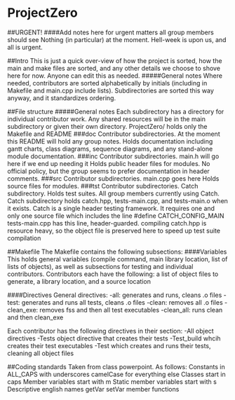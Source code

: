 # ProjectZero
##URGENT!
####Add notes here for urgent matters all group members should see
Nothing (in particular) at the moment. Hell-week is upon us, and all is urgent.

##Intro
This is just a quick over-view of how the project is sorted, how the main and make files are sorted, and any other details we choose to shove here for now. Anyone can edit this as needed.
#####General notes
Where needed, contributors are sorted alphabetically by initials (including in Makefile and main.cpp include lists). Subdirectories are sorted this way anyway, and it standardizes ordering. 

##File structure
#####General notes
Each subdirectory has a directory for individual contributor work. Any shared resources will be in the main subdirectory or given their own directory. ProjectZero/ holds only the Makefile and README
###doc
Contributor subdirectories. At the moment this README will hold any group notes.
Holds documentation including gantt charts, class diagrams, sequence diagrams, and any stand-alone module documentation.
###inc
Contributor subdirectories. main.h will go here if we end up needing it
Holds public header files for modules. No official policy, but the group seems to prefer documentation in header comments. 
###src
Contributor subdirectories. main.cpp goes here
Holds source files for modules.
###tst
Contributor subdirectories. Catch subdirectory.
Holds test suites. All group members currently using Catch. Catch subdirectory holds catch.hpp, tests-main.cpp, and tests-main.o when it exists. 
Catch is a single header testing framework. It requires one and only one source file which includes the line
#define CATCH_CONFIG_MAIN
tests-main.cpp has this line, header-guarded. compiling catch.hpp is resource heavy, so the object file is preserved here to speed up test suite compilation

##Makefile
The Makefile contains the following subsections:
####Variables
This holds general variables (compile command, main library location, list of lists of objects), as well as subsections for testing and individual contributors.
Contributors each have the following: a list of object files to generate, a library location, and a source location

####Directives
General directives:
-all: generates and runs, cleans .o files
-test: generates and runs all tests, cleans .o files
-clean: removes all .o files
-clean_exe: removes fss and then all test executables
-clean_all: runs clean and then clean_exe

Each contributor has the following directives in their section:
-All object directives
-Tests object directive that creates their tests
-Test_build whcih creates their test executables
-Test which creates and runs their tests, cleaning all object files

##Coding standards
Taken from class powerpoint. As follows:
Constants in ALL_CAPS with underscores
camelCase for everything else
Classes start in caps
Member variables start with m
Static member variables start with s
Descriptive english names
getVar setVar member functions

